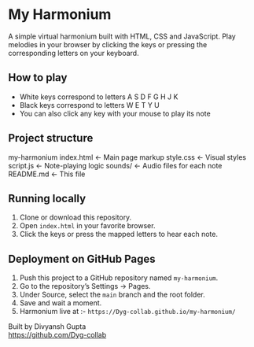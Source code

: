 # My Harmonium 

A simple virtual harmonium built with HTML, CSS and JavaScript. Play melodies in your browser by clicking the keys or pressing the corresponding letters on your keyboard.

## How to play

- White keys correspond to letters A S D F G H J K  
- Black keys correspond to letters W E T Y U  
- You can also click any key with your mouse to play its note

## Project structure

my-harmonium
 index.html ← Main page markup
 style.css ← Visual styles
 script.js ← Note-playing logic
 sounds/ ← Audio files for each note
 README.md ← This file


## Running locally

1. Clone or download this repository.  
2. Open `index.html` in your favorite browser.  
3. Click the keys or press the mapped letters to hear each note.

## Deployment on GitHub Pages

1. Push this project to a GitHub repository named `my-harmonium`.  
2. Go to the repository’s Settings → Pages.  
3. Under Source, select the `main` branch and the root folder.  
4. Save and wait a moment.
5. Harmonium live at  :-
   `https://Dyg-collab.github.io/my-harmonium/`



Built by Divyansh Gupta  
https://github.com/Dyg-collab  
